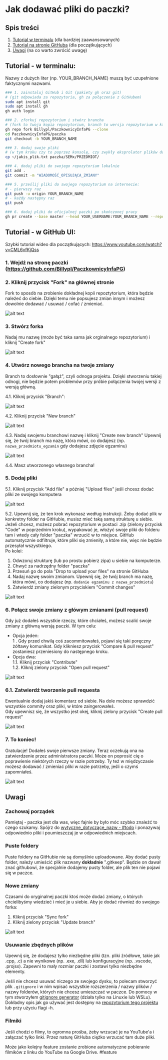 # Jak dodawać pliki do paczki?

## Spis treści
1. [Tutorial w terminalu](#tutorial---w-terminalu) (dla bardziej zaawansowanych)
2. [Tutorial na stronie GitHuba](#tutorial---w-github-ui) (dla początkujących)
3. [Uwagi](#uwagi) (na co warto zwrócić uwagę)


## Tutorial - w terminalu:
Nazwy z dużych liter (np. YOUR_BRANCH_NAME) muszą być uzupełnione faktycznymi nazwami.
```bash
### 1. zainstaluj GitHub i Git (pakiety gh oraz git) 
# (git odpowiada za repozytoria, gh za połączenie z GitHubem)
sudo apt install git
sudo apt install gh
gh auth login

### 2. zforkuj repozytorium i stwórz brancha
# (fork to twoja kopia repozytorium, branch to wersja repozytorium w której będziesz pracował)
gh repo fork Billypl/PaczkownicyInfaPG --clone
cd PaczkownicyInfaPG/paczka
git checkout -b YOUR_BRANCH_NAME

### 3. dodaj swoje pliki
# (w tym kroku czy to poprzez konsolę, czy zwykły eksprolator plików dodaj do repozytorium pliki które chcesz dodać do paczki)
cp ~/jakis_plik.txt paczka/SEMx/PRZEDMIOT/

### 4. dodaj pliki do swojego repozytorium lokalnie
git add .
git commit -m "WIADOMOŚĆ_OPISUJĄCA_ZMIANY"

### 5. prześlij pliki do swojego repozytorium na internecie: 
# - pierwszy raz
git push -u origin YOUR_BRANCH_NAME
# - każdy następny raz
git push

### 6. dodaj pliki do oficjalnej paczki po skończonej pracy
gh pr create --base master --head YOUR_USERNAME:YOUR_BRANCH_NAME --repo Billypl/PaczkownicyInfaPG
```


## Tutorial - w GitHub UI:  
Szybki tutorial wideo dla początkujących: https://www.youtube.com/watch?v=CML6vfKjQss  
### 1. Wejdź na stronę paczki (https://github.com/Billypl/PaczkownicyInfaPG)  
### 2. Kliknij przycisk "Fork" na głównej stronie  
Fork to sposób na zrobienie dokładnej kopii repoztytorium, która będzie należeć do ciebie. Dzięki temu nie popsujesz zmian innym i możesz dowolnie dodawać / usuwać / cofać / zmieniać.  

![alt text](resources/udzial_w_paczce_src/image.png)  

### 3. Stwórz forka  
Nadaj mu nazwę (może być taka sama jak orginalnego repozytorium) i kliknij "Create fork"  

![alt text](resources/udzial_w_paczce_src/image-1.png)  

### 4. Utwórz nowego brancha na twoje zmiany  
Branch to dosłownie "gałąź", czyli odnoga projektu. Dzięki stworzeniu takiej odnogi, nie będzie potem problemów przy próbie połączenia twojej wersji z wersją główną.  

4.1. Kliknij przycisk "Branch":  

![alt text](resources/udzial_w_paczce_src/image-2.png)  

4.2. Kliknij przycisk "New branch"  

![alt text](resources/udzial_w_paczce_src/image-3.png)  

4.3. Nadaj swojemu branchowi nazwę i kliknij "Create new branch"
Upewnij się, że twój branch ma nazę, która mówi, co dodajesz (np. `nazwa_przedmiotu_egzamin` gdy dodajesz zdjęcie egzaminu)  

![alt text](resources/udzial_w_paczce_src/image-4.png)  

4.4. Masz utworzonego własnego brancha!  
### 5. Dodaj pliki  
5.1. Kliknij przycisk "Add file" a później "Upload files" jeśli chcesz dodać pliki ze swojego komputera  

![alt text](resources/udzial_w_paczce_src/image-5.png)  

5.2. Upewnij się, że ten krok wykonasz według instrukcji. Żeby dodać plik w konkretny folder na GitHubie, musisz mieć taką samą strukturę u siebie. Jeżeli chcesz, możesz pobrać repozytorium w postaci .zip (zielony przycisk "Code" w poprzednim kroku), wypakować je, włożyć swoje pliki do folderu tam i wtedy cały folder "paczka" wrzucić w to miejsce. GitHub automatycznie odfiltruje, które pliki się zmieniły, a które nie, więc nie będzie przesyłał wszystkiego.  
Po kolei:
1. Odwzoruj strukturę (lub po prostu pobierz zipa) u siebie na komputerze.
2. Chwyć za nadrzędny folder "paczka"
3. Przesuń go do pola "Drop to upload your files" na stronie GitHuba
4. Nadaj nazwę swoim zmianom. Upewnij się, że twój branch ma nazę, która mówi, co dodajesz (np. `dodanie egzaminu z nazwa_przedmiotu`)
5. Zatwierdź zmiany zielonym przyciskiem "Commit changes" 

![alt text](resources/udzial_w_paczce_src/image-6.png)  

### 6. Połącz swoje zmiany z główym zmianami (pull request)  
Gdy już dodałeś wszystkie rzeczy, które chciałeś, możesz scalić swoje zmiany z główną wersją paczki. W tym celu:  
- Opcja jeden:  
1 . Gdy przed chwilą coś zacommitowałeś, pojawi się taki poręczny żółtawy komunikat. Gdy klikniesz przycisk "Compare & pull request" zostaniesz przeniesiony do następnego kroku.
- Opcja dwa:  
1.1. Kliknij przycisk "Contribute"  
1.2. Kliknij zielony przycisk "Open pull request"  

![alt text](resources/udzial_w_paczce_src/image-7.png)  

### 6.1. Zatwierdź tworzenie pull requesta  
Ewentualnie dodaj jakiś komentarz od siebie. Na dole możesz sprawdzić wszystkie commity oraz pliki, w które zaingerowałeś.   
Gdy upewnisz się, że wszystko jest okej, kliknij zielony przycisk "Create pull request"  

![alt text](resources/udzial_w_paczce_src/image-8.png)  

### 7. To koniec!  
Gratulacje! Dodałeś swoje pierwsze zmiany. Teraz oczekują ona na zatwierdzenie przez administratora paczki. Może on poprosić cię o poprawienie niektórych rzeczy w razie potrzeby. Ty też w międzyczasie możesz dodawać / zmieniać pliki w razie potrzeby, jeśli o czymś zapomniałeś.

![alt text](resources/udzial_w_paczce_src/image-9.png)  


## Uwagi

### Zachowaj porządek
Pamiętaj - paczka jest dla was, więc fajnie by było móc szybko znaleźć to czego szukamy. Spójrz do [wytyczne_dotyczące_nazw - #todo]() i ponazywaj odpowiednio pliki i poumieszczaj je w odpowiednich miejscach.

### Puste foldery
Puste foldery na GitHubie nie są domyślnie uploadowane. Aby dodać pusty folder, należy umieścić plik nazwany **dokładnie** ".gitkeep". Będzie on dawał znać githubowi, że specjalnie dodajemy pusty folder, ale plik ten nie pojawi się w paczce.  

### Nowe zmiany  
Czasami do oryginalnej paczki ktoś może dodać zmiany, o których chcielibyśmy wiedzieć i mieć je u siebie. Aby je dodać również do swojego forka:  
1. Kliknij przycisk "Sync fork"  
2. Kliknij zielony przycisk "Update branch"  

![alt text](resources/udzial_w_paczce_src/image-10.png)  

### Usuwanie zbędnych plików  
Upewnij się, że dodajesz tylko niezbędne pliki (tzn. pliki źródłowe, takie jak .cpp, .c) a nie wynikowe (np. .exe, .dll) lub konfiguracyjne (np. .vscode, .projsx). Zapewni to mały rozmiar paczki i zostawi tylko niezbędne elementy.

Jeśli nie chcesz usuwać niczego ze swojego dysku, to polecam stworzyć plik `.gitignore` i w nim wpisać wszystkie rozszerzenia / nazwy plików / nazwy folderów, których nie chcesz umieszczać w paczce. Do pomocy w tym stworzyłem [gitignore generator](../../utility/gitignore-generator.sh) (działa tylko na Linuxie lub WSLu). Dokładny opis jak go używać jest dostępny na [repozytorium tego projektu](https://github.com/Billypl/GitignoreGenerator) lub przy użyciu flagi -h.

### Filmiki
Jeśli chodzi o filmy, to ogromna prośba, żeby wrzucać je na YouTube'a i załączać tylko linki. Przez naturę GitHuba ciężko wrzucać tam duże pliki. 

Może jako kolejny feature zostanie zrobione automatyczne pobieranie filmików z linku do YouTube na Google Drive. #feature 
